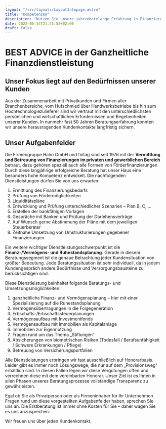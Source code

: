 ```yaml
---
layout: "/src/layouts/LayoutInfopage.astro"
title: "Kompetenzen"
description: "Nutzen Sie unsere jahrzehntelange Erfahrung in Finanzierungs- und Fördermittelvermittlung."
date: 2022-05-14T21:45:52+02:00
draft: false
---
```

# BEST ADVICE in der Ganz&shy;heit&shy;liche Finanz&shy;dienst&shy;leistung

## Unser Fokus liegt auf den Bedürfnissen unserer Kunden

Aus der Zusammenarbeit mit Privatkunden und Firmen aller Branchenbereiche, vom Hufschmied über Handwerksbetriebe
bis hin zum Hochtechnologiezulieferer sind wir vertraut mit den unterschiedlichsten persönlichen und
wirtschaftlichen Erfordernissen und Begebenheiten unserer Kunden. In nunmehr fast 50 Jahren Beratungserfahrung
konnten wir unsere herausragenden Kundenkontakte langfristig sichern.

## Unser Aufgaben&shy;felder

Die Firmengruppe Hahn GmbH und fintag sind seit 1976 mit der **Vermittlung und Betreuung von Finanzierungen im privaten
und gewerblichen Bereich** betraut, dazu gehören speziell auch alle Formen von Förderfinanzierungen. Durch diese
langjährige erfolgreiche Beratung hat unser Haus eine besonders hohe Kompetenz entwickelt. Die nachfolgenden
Dienstleistungen dürfen Sie von uns erwarten:

1.	Ermittlung des Finanzierungsbedarfs
2.	Prüfung von Fördermöglichkeiten
3.	Liquiditätspläne
4.	Entwicklung und Prüfung unterschiedlicher Szenarien – Plan B, C, …
5.	Erstellen der bankfähigen Vorlagen
6.	Gespräche mit Banken und Prüfung der Darlehensverträge
7.	Auf Wunsch gerne Abstimmung der Pläne mit dem jeweiligen Steuerberater
8.	Zeitnahe Umsetzung von Umstrukturierungen gegebener Finanzierungen

Ein weitere wichtiger Dienstleistungsschwerpunkt ist die **Finanz-/Vermögens- und Ruhestandsplanung**. Gerade in diesem
Beratungssegment ist die genaue Betrachtung jeder Kundensituation von größter Bedeutung. Jede Beratungssituation ist sehr
individuell, da in jedem Kundengespräch andere Bedürfnisse und Versorgungsbausteine zu berücksichtigen sind.

Diese Dienstleistung beinhaltet folgende Beratungs- und Umsetzungsmöglichkeiten:

1.	ganzheitliche Finanz- und Vermögensplanung – hier mit einer Spezialisierung auf die Ruhestandsplanung
2.	Vermögensübertragungen in die Folgegeneration
3.	Erbschafts-/Erbschaftssteuerplanungen
4.	Vermögensaufbau mit Investmentfonds
5.	Vermögensaufbau mit Immobilien als Kapitalanlage
6.	Immobilien zur Eigennutzung
7.	Fragen rund um das Thema „Stiftungen“
8.	Absicherungen von biometrischen Risiken (Todesfall / Berufsunfähigkeit / Schwere Erkrankungen / Pflege)
9.	Betreuung von Versicherungsportfolien

Alle Dienstleistungen erbringen wir fast ausschließlich auf Honorarbasis. Leider gibt es immer noch Lösungswege, die nur
auf dem „Provisionsweg“ erhältlich sind. In diesen Fällen legen wir diese Vergütungen offen und verrechnen diese mit dem
vereinbarten Honorar. Unser Ziel ist es Ihnen in allen Phasen unseres Beratungsprozesse vollständige Transparenz zu gewährleisten.

Egal ob Sie als Privatperson oder als Firmeninhaber für Ihr Unternehmen Fragen rund um diese vorgestellten Aufgabenfelder
haben, sprechen Sie uns an. Die Erstberatung ist immer ohne Kosten für Sie – daher wagen Sie es uns anzusprechen.

Wir freuen uns über jeden Kundenkontakt.
